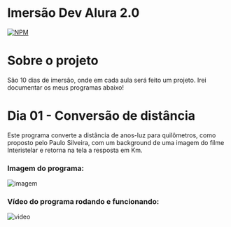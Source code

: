 # Imersão Dev Alura 2.0
[![NPM](https://img.shields.io/npm/l/react)](https://github.com/joaobruno05/imersaoAlura2.0/blob/main/license.txt)

# Sobre o projeto

São 10 dias de imersão, onde em cada aula será feito um projeto. Irei documentar os meus programas abaixo!

# Dia 01 - Conversão de distância

Este programa converte a distância de anos-luz para quilômetros, como proposto pelo Paulo Silveira, com um background de uma imagem do filme Interistelar e retorna na tela a resposta em Km.

### Imagem do programa:
![imagem](https://github.com/joaobruno05/imersaoAlura2.0/blob/main/Conversor%20de%20dist%C3%A2ncia.png)

### Vídeo do programa rodando e funcionando:
![video](https://github.com/joaobruno05/imersaoAlura2.0/blob/main/Conversor-de-dist%C3%A2ncia.gif)
